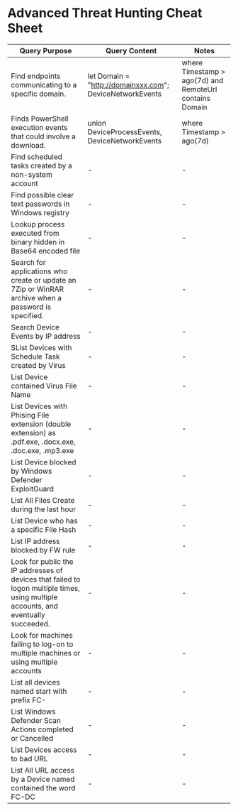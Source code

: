 # Advanced Threat Hunting Cheat Sheet

| Query Purpose | Query Content | Notes |
|---|---|---|
| Find endpoints communicating to a specific domain. | let Domain = "http://domainxxx.com"; DeviceNetworkEvents | where Timestamp > ago(7d) and RemoteUrl contains Domain | project Timestamp, DeviceName, RemotePort, RemoteUrl / top 100 by Timestamp desc  | “let” is the command to introduce variables. Variable name: “Domain” with value: “http://domainxxx.com" | 
| Finds PowerShell execution events that could involve a download. |union DeviceProcessEvents, DeviceNetworkEvents | where Timestamp > ago(7d) | where FileName in~ ("powershell.exe", "powershell_ise.exe") | where ProcessCommandLine has_any("WebClient", "DownloadFile", "DownloadData", "DownloadString", "WebRequest", "Shellcode", "http", "https") | project Timestamp, DeviceName, InitiatingProcessFileName, InitiatingProcessCommandLine, FileName, ProcessCommandLine, RemoteIP, RemoteUrl, RemotePort, RemoteIPType / top 100 by Timestamp | “union” is the command to combine multiple Device Query Tables |
| Find scheduled tasks created by a non-system account  | - | - |
| Find possible clear text passwords in Windows registry | - | - |
| Lookup process executed from binary hidden in Base64 encoded file | - | - |
| Search for applications who create or update an 7Zip or WinRAR archive when a password is specified. | - | - |
| Search Device Events by IP address  | - | - |
| SList Devices with Schedule Task created by Virus   | - | - |
| List Device contained Virus File Name   | - | - |
| List Devices with Phising File extension (double extension) as .pdf.exe, .docx.exe, .doc.exe, .mp3.exe | - | - |
| List Device blocked by Windows Defender ExploitGuard | - | - |
| List All Files Create during the last hour | - | - |
| List Device who has a specific File Hash   | - | - |
| List IP address blocked by FW rule  | - | - |
| Look for public the IP addresses of devices that failed to logon multiple times, using multiple accounts, and eventually succeeded. | - | - |
| Look for machines failing to log-on to multiple machines or using multiple accounts   | - | - |
| List all devices named start with prefix FC-   | - | - |
| List Windows Defender Scan Actions completed or Cancelled   | - | - |
| List Devices access to bad URL   | - | - |
| List All URL access by a Device named contained the word FC-DC   | - | - |
